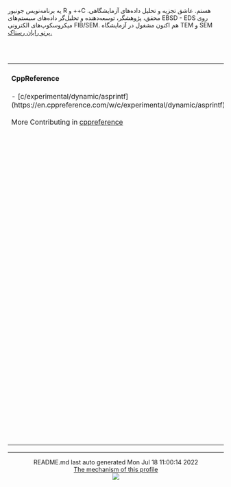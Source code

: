 یه برنامه‌نویس جونیور R و ++C هستم.
عاشق تجزیه و‌ تحلیل داده‌های آزمایشگاهی.
محقق، پژوهشگر، توسعه‌دهنده و تحلیل‌گر داده‌های سیستم‌های EBSD - EDS روی میکروسکوپ‌های الکترونی FIB/SEM.
هم اکنون مشغول در آزمایشگاه TEM و SEM [پرتو رایان رستاک.](https://partowrayan.com/)
<div align="center"><table><tr><td align="left" valign="top" width="33%"><h4>CppReference</h4>
- [c/experimental/dynamic/asprintf](https://en.cppreference.com/w/c/experimental/dynamic/asprintf)<br><br>
More Contributing in <a href="https://en.cppreference.com/mwiki/index.php?limit=50&tagfilter=&title=Special%3AContributions&contribs=user&target=Parisakhaleghi&namespace=&year=&month=-1">cppreference</a></td><br> <br>
<td align="left" valign="top" width="33%"><h4>آخرین پست های وبلاگ</h4>
- [معرفی CI/CD](https://parikhaleghi.ir/2022/07/07/ci-cd/)<br><br>
- [بخش ۰ – معرفی Intel® Stratix® ۱۰](https://parikhaleghi.ir/2022/05/30/0-intel-stratix-10/)<br><br>
- [Event Loop به زبان ساده!](https://parikhaleghi.ir/2022/05/16/basic-event-loop/)<br><br>
- [توابع ذاتی در MSVC، به خوبیِ اسمبلر درون‌خطی هستند؟](https://parikhaleghi.ir/2022/04/12/intrinsics/)<br><br>
- [this استنباطی](https://parikhaleghi.ir/2022/04/06/deducing-this/)<br><br>
- [منابع پیشنهادی برای یادگیری ++C](https://parikhaleghi.ir/2022/03/13/cc-resources/)<br><br>
- [if consteval](https://parikhaleghi.ir/2022/02/25/if-consteval/)<br><br>
- [مشکلات consteval و std::is_constant_evaluated](https://parikhaleghi.ir/2022/02/21/cc-consteval/)<br><br>
- [الگوهای مخفف تابع در ++C](https://parikhaleghi.ir/2022/02/20/cc-abbreviated-function-templates/)<br><br>
- [سی‌پلاس‌پلاس۲۰ و ماژول‌ها — قسمت سوّم](https://parikhaleghi.ir/2022/02/15/cc-modules-part-3/)<br><br>
More Content in <a href="https://parikhaleghi.ir">Parikhalegi.ir</a></td></tr></table></div><hr>
<div align="center">
README.md last auto generated Mon Jul 18 11:00:14 2022
<br>
<a href="https://parikhaleghi.ir/2022/07/07/ci-cd/#:~:text=%D9%85%D8%AB%D8%A7%D9%84%3A%20%D8%A7%D8%B3%D8%AA%D9%81%D8%A7%D8%AF%D9%87%20%D8%A7%D8%B2%20CI/CD%20%D8%AF%D8%B1%20%D8%A7%DA%A9%D8%A7%D9%86%D8%AA%20GitHub" target="_blank">The mechanism of this profile</a>
</div>
<div align="center">
<a href="https://github.com/PariKhaleghi/PariKhaleghi/actions/workflows/cron.yml"><img src="https://github.com/Mehranalam/PariKhaleghi/actions/workflows/cron.yml/badge.svg"></a>
</div>
